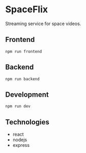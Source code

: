 # SpaceFlix

Streaming service for space videos.

## Frontend
````
npm run frontend
````

## Backend
````
npm run backend
````

## Development
````
npm run dev
````

## Technologies
- react
- nodejs
- express
